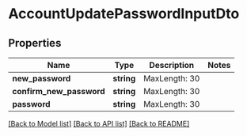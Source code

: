 # AccountUpdatePasswordInputDto

## Properties
Name | Type | Description | Notes
------------ | ------------- | ------------- | -------------
**new_password** | **string** | MaxLength: 30 | 
**confirm_new_password** | **string** | MaxLength: 30 | 
**password** | **string** | MaxLength: 30 | 

[[Back to Model list]](../README.md#documentation-for-models) [[Back to API list]](../README.md#documentation-for-api-endpoints) [[Back to README]](../README.md)


